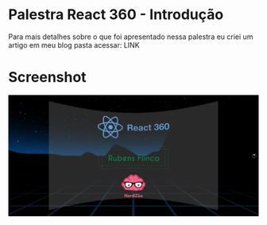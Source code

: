 # Palestra React 360 - Introdução
Para mais detalhes sobre o que foi apresentado nessa palestra eu criei um artigo em meu blog pasta acessar:
LINK


# Screenshot
<img src="./Screenshot.png"/>
